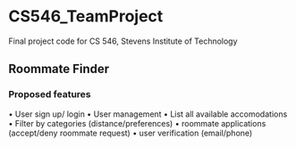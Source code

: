 # CS546_TeamProject
Final project code for CS 546, Stevens Institute of Technology


## Roommate Finder

### Proposed features 
•⁠  ⁠User sign up/ login
•⁠  ⁠User management
•⁠  ⁠List all available accomodations
•⁠  ⁠Filter by categories (distance/preferences)
•⁠  ⁠roommate applications (accept/deny roommate request)
•⁠  ⁠user verification (email/phone)
